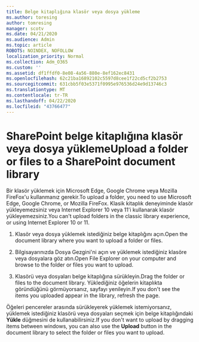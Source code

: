 ```yaml
---
title: Belge kitaplığına klasör veya dosya yükleme
ms.author: toresing
author: tomresing
manager: scotv
ms.date: 04/21/2020
ms.audience: Admin
ms.topic: article
ROBOTS: NOINDEX, NOFOLLOW
localization_priority: Normal
ms.collection: Adm_O365
ms.custom: ''
ms.assetid: df1ffdf0-8e08-4a56-880e-8ef162ec8431
ms.openlocfilehash: 62c21ba16892102c5597d8cee1f22cd5cf2b2753
ms.sourcegitcommit: 631cbb5f03e5371f0995e976536d24e9d13746c3
ms.translationtype: MT
ms.contentlocale: tr-TR
ms.lasthandoff: 04/22/2020
ms.locfileid: "43766477"
---
```

# <a name="upload-a-folder-or-files-to-a-sharepoint-document-library"></a><span data-ttu-id="32ccb-102">SharePoint belge kitaplığına klasör veya dosya yükleme</span><span class="sxs-lookup"><span data-stu-id="32ccb-102">Upload a folder or files to a SharePoint document library</span></span>

<span data-ttu-id="32ccb-103">Bir klasör yüklemek için Microsoft Edge, Google Chrome veya Mozilla FireFox'u kullanmanız gerekir.</span><span class="sxs-lookup"><span data-stu-id="32ccb-103">To upload a folder, you need to use Microsoft Edge, Google Chrome, or Mozilla FireFox.</span></span> <span data-ttu-id="32ccb-104">Klasik kitaplık deneyiminde klasör yükleyemezsiniz veya Internet Explorer 10 veya 11'i kullanarak klasör yükleyemezsiniz.</span><span class="sxs-lookup"><span data-stu-id="32ccb-104">You can't upload folders in the classic library experience, or using Internet Explorer 10 or 11.</span></span>
  
1. <span data-ttu-id="32ccb-105">Klasör veya dosya yüklemek istediğiniz belge kitaplığını açın.</span><span class="sxs-lookup"><span data-stu-id="32ccb-105">Open the document library where you want to upload a folder or files.</span></span>
    
2. <span data-ttu-id="32ccb-106">Bilgisayarınızda Dosya Gezgini'ni açın ve yüklemek istediğiniz klasöre veya dosyalara göz atın.</span><span class="sxs-lookup"><span data-stu-id="32ccb-106">Open File Explorer on your computer and browse to the folder or files you want to upload.</span></span>
    
3. <span data-ttu-id="32ccb-107">Klasörü veya dosyaları belge kitaplığına sürükleyin.</span><span class="sxs-lookup"><span data-stu-id="32ccb-107">Drag the folder or files to the document library.</span></span> <span data-ttu-id="32ccb-108">Yüklediğiniz öğelerin kitaplıkta göründüğünü görmüyorsanız, sayfayı yenileyin.</span><span class="sxs-lookup"><span data-stu-id="32ccb-108">If you don't see the items you uploaded appear in the library, refresh the page.</span></span> 
    
<span data-ttu-id="32ccb-109">Öğeleri pencereler arasında sürükleyerek yüklemek istemiyorsanız, yüklemek istediğiniz klasörü veya dosyaları seçmek için belge kitaplığındaki **Yükle** düğmesini de kullanabilirsiniz.</span><span class="sxs-lookup"><span data-stu-id="32ccb-109">If you don't want to upload by dragging items between windows, you can also use the **Upload** button in the document library to select the folder or files you want to upload.</span></span> 
  


